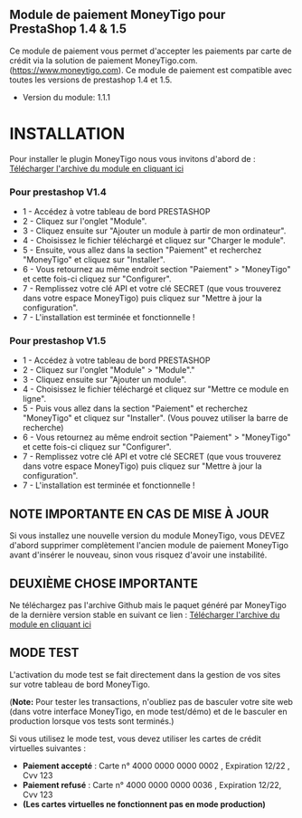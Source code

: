 ## Module de paiement MoneyTigo pour PrestaShop 1.4 & 1.5

Ce module de paiement vous permet d'accepter les paiements par carte de crédit via la solution de paiement MoneyTigo.com. (https://www.moneytigo.com).
Ce module de paiement est compatible avec toutes les versions de prestashop 1.4 et 1.5.

* Version du module: 1.1.1

# INSTALLATION

Pour installer le plugin MoneyTigo nous vous invitons d'abord de : [Télécharger l'archive du module en cliquant ici](https://github.com/moneytigo/MoneyTigo_Prestashop_1.4/releases/download/1.1.1/moneytigo-prestashop-14-to-15-v1.1.1.zip)

### Pour prestashop V1.4

* 1 - Accédez à votre tableau de bord PRESTASHOP
* 2 - Cliquez sur l'onglet "Module".
* 3 - Cliquez ensuite sur "Ajouter un module à partir de mon ordinateur".
* 4 - Choisissez le fichier téléchargé et cliquez sur "Charger le module".
* 5 - Ensuite, vous allez dans la section "Paiement" et recherchez "MoneyTigo" et cliquez sur "Installer".
* 6 - Vous retournez au même endroit section "Paiement" > "MoneyTigo" et cette fois-ci cliquez sur "Configurer".
* 7 - Remplissez votre clé API et votre clé SECRET (que vous trouverez dans votre espace MoneyTigo) puis cliquez sur "Mettre à jour la configuration".
* 7 - L'installation est terminée et fonctionnelle !

### Pour prestashop V1.5

* 1 - Accédez à votre tableau de bord PRESTASHOP
* 2 - Cliquez sur l'onglet "Module" > "Module"."
* 3 - Cliquez ensuite sur "Ajouter un module".
* 4 - Choisissez le fichier téléchargé et cliquez sur "Mettre ce module en ligne".
* 5 - Puis vous allez dans la section "Paiement" et recherchez "MoneyTigo" et cliquez sur "Installer". (Vous pouvez utiliser la barre de recherche)
* 6 - Vous retournez au même endroit section "Paiement" > "MoneyTigo" et cette fois-ci cliquez sur "Configurer".
* 7 - Remplissez votre clé API et votre clé SECRET (que vous trouverez dans votre espace MoneyTigo) puis cliquez sur "Mettre à jour la configuration".
* 7 - L'installation est terminée et fonctionnelle !


## NOTE IMPORTANTE EN CAS DE MISE À JOUR

Si vous installez une nouvelle version du module MoneyTigo, vous DEVEZ d'abord supprimer complètement l'ancien module de paiement MoneyTigo avant d'insérer le nouveau, sinon vous risquez d'avoir une instabilité.

## DEUXIÈME CHOSE IMPORTANTE

Ne téléchargez pas l'archive Github mais le paquet généré par MoneyTigo de la dernière version stable en suivant ce lien : [Télécharger l'archive du module en cliquant ici](https://github.com/moneytigo/MoneyTigo_Prestashop_1.4/releases/download/1.1.1/moneytigo-prestashop-14-to-15-v1.1.1.zip)

## MODE TEST

L'activation du mode test se fait directement dans la gestion de vos sites sur votre tableau de bord MoneyTigo.

(**Note:** Pour tester les transactions, n'oubliez pas de basculer votre site web (dans votre interface MoneyTigo, en mode test/démo) et de le basculer en production lorsque vos tests sont terminés.)

Si vous utilisez le mode test, vous devez utiliser les cartes de crédit virtuelles suivantes :
* **Paiement accepté** : Carte n° 4000 0000 0000 0002 , Expiration 12/22 , Cvv 123
* **Paiement refusé** : Carte n° 4000 0000 0000 0036 , Expiration 12/22, Cvv 123
* **(Les cartes virtuelles ne fonctionnent pas en mode production)**
